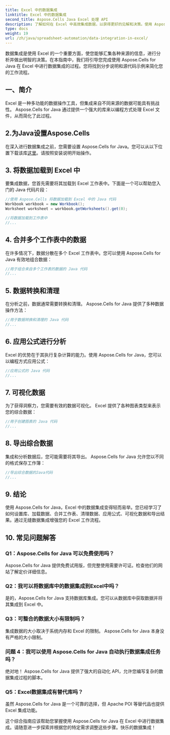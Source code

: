 ```yaml
---
title: Excel 中的数据集成
linktitle: Excel 中的数据集成
second_title: Aspose.Cells Java Excel 处理 API
description: 了解如何在 Excel 中高效集成数据，以获得更好的见解和决策。使用 Aspose.Cells for Java 的源代码分步指南。
type: docs
weight: 19
url: /zh/java/spreadsheet-automation/data-integration-in-excel/
---
```


数据集成是使用 Excel 的一个重要方面，使您能够汇集各种来源的信息，进行分析并做出明智的决策。在本指南中，我们将引导您完成使用 Aspose.Cells for Java 在 Excel 中进行数据集成的过程。您将找到分步说明和源代码示例来简化您的工作流程。

## 一、简介

Excel 是一种多功能的数据操作工具，但集成来自不同来源的数据可能具有挑战性。 Aspose.Cells for Java 通过提供一个强大的库来以编程方式处理 Excel 文件，从而简化了此过程。

## 2.为Java设置Aspose.Cells

在深入进行数据集成之前，您需要设置 Aspose.Cells for Java。您可以从以下位置下载该库[这里](https://releases.aspose.com/cells/java/)。请按照安装说明开始操作。

## 3. 将数据加载到 Excel 中

要集成数据，您首先需要将其加载到 Excel 工作表中。下面是一个可以帮助您入门的 Java 代码片段：

```java
//使用 Aspose.Cells 将数据加载到 Excel 中的 Java 代码
Workbook workbook = new Workbook();
Worksheet worksheet = workbook.getWorksheets().get(0);

//将数据加载到工作表中
//...
```

## 4. 合并多个工作表中的数据

在许多情况下，数据分散在多个 Excel 工作表中。您可以使用 Aspose.Cells for Java 有效地组合数据：

```java
//用于组合来自多个工作表的数据的 Java 代码
//...
```

## 5. 数据转换和清理

在分析之前，数据通常需要转换和清理。 Aspose.Cells for Java 提供了多种数据操作方法：

```java
//用于数据转换和清理的 Java 代码
//...
```

## 6. 应用公式进行分析

Excel 的优势在于其执行复杂计算的能力。使用 Aspose.Cells for Java，您可以以编程方式应用公式：

```java
//应用公式的 Java 代码
//...
```

## 7. 可视化数据

为了获得洞察力，您需要有效的数据可视化。 Excel 提供了各种图表类型来表示您的综合数据：

```java
//用于创建图表的 Java 代码
//...
```

## 8. 导出综合数据

集成和分析数据后，您可能需要将其导出。 Aspose.Cells for Java 允许您以不同的格式保存工作簿：

```java
//导出综合数据的Java代码
//...
```

## 9. 结论

使用 Aspose.Cells for Java，Excel 中的数据集成变得轻而易举。您已经学习了如何设置库、加载数据、合并工作表、清理数据、应用公式、可视化数据和导出结果。通过无缝数据集成增强您的 Excel 工作流程。

## 10. 常见问题解答

### Q1：Aspose.Cells for Java 可以免费使用吗？

Aspose.Cells for Java 提供免费试用版，但完整使用需要许可证。检查他们的网站了解定价详细信息。

### Q2：我可以将数据库中的数据集成到Excel中吗？

是的，Aspose.Cells for Java 支持数据库集成。您可以从数据库中获取数据并将其集成到 Excel 中。

### Q3：可整合的数据大小有限制吗？

集成数据的大小取决于系统内存和 Excel 的限制。 Aspose.Cells for Java 本身没有严格的大小限制。

### 问题 4：我可以使用 Aspose.Cells for Java 自动执行数据集成任务吗？

绝对地！ Aspose.Cells for Java 提供了强大的自动化 API，允许您编写复杂的数据集成过程的脚本。

### Q5：Excel数据集成有替代库吗？

虽然 Aspose.Cells for Java 是一个可靠的选择，但 Apache POI 等替代品也提供 Excel 集成功能。

这个综合指南应该帮助您掌握使用 Aspose.Cells for Java 在 Excel 中进行数据集成。请随意进一步探索并根据您的特定需求调整这些步骤。快乐的数据集成！